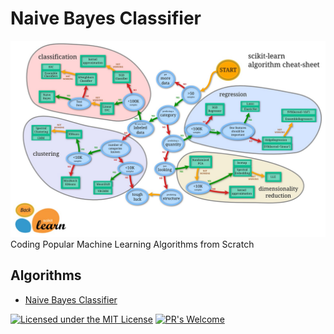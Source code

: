 # Naive Bayes Classifier
![SciKit-Learn ML Roadmap](/ml_map.jpg)
Coding Popular Machine Learning Algorithms from Scratch

## Algorithms
* [Naive Bayes Classifier](https://github.com/Jadams29/ML_From_Scratch/tree/master/Naive_Bayes_Classifier)




[![Licensed under the MIT License](https://img.shields.io/badge/License-MIT-blue.svg)](https://github.com/Microsoft/BosqueLanguage/blob/master/LICENSE.txt)
[![PR's Welcome](https://img.shields.io/badge/PRs%20-welcome-brightgreen.svg)](#contribute)
